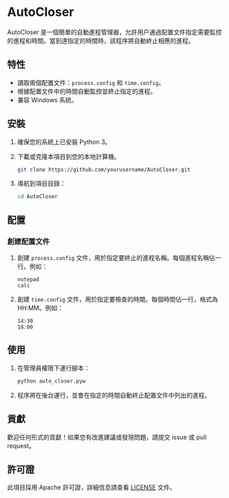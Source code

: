 # AutoCloser

AutoCloser 是一個簡單的自動進程管理器，允許用户通過配置文件指定需要監控的進程和時間。當到達指定的時間時，該程序將自動終止相應的進程。

## 特性

- 讀取兩個配置文件：`process.config` 和 `time.config`。
- 根據配置文件中的時間自動監控並終止指定的進程。
- 兼容 Windows 系統。

## 安裝

1. 確保您的系統上已安裝 Python 3。
2. 下載或克隆本項目到您的本地計算機。

    ```bash
    git clone https://github.com/yourusername/AutoCloser.git
    ```

3. 導航到項目目錄：

    ```bash
    cd AutoCloser
    ```

## 配置

### 創建配置文件

1. 創建 `process.config` 文件，用於指定要終止的進程名稱。每個進程名稱佔一行。例如：

    ```
    notepad
    calc
    ```

2. 創建 `time.config` 文件，用於指定要檢查的時間。每個時間佔一行，格式為 HH:MM。例如：

    ```
    14:30
    18:00
    ```

## 使用

1. 在管理員權限下運行腳本：

    ```bash
    python auto_closer.pyw
    ```

2. 程序將在後台運行，並會在指定的時間自動終止配置文件中列出的進程。

## 貢獻

歡迎任何形式的貢獻！如果您有改進建議或發現問題，請提交 issue 或 pull request。

## 許可證

此項目採用 Apache 許可證，詳細信息請查看 [LICENSE](LICENSE) 文件。
